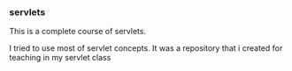 ### servlets

This is a complete course of servlets.

I tried to use most of servlet concepts.
It was a repository that i created for teaching in my servlet class
